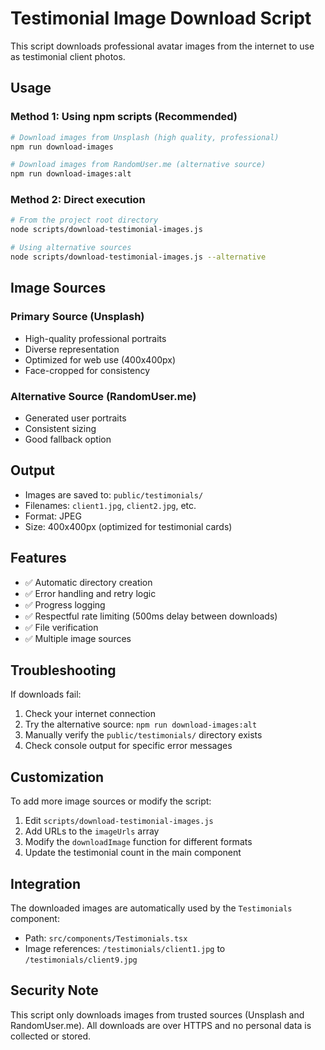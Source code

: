 # Testimonial Image Download Script

This script downloads professional avatar images from the internet to use as testimonial client photos.

## Usage

### Method 1: Using npm scripts (Recommended)

```bash
# Download images from Unsplash (high quality, professional)
npm run download-images

# Download images from RandomUser.me (alternative source)
npm run download-images:alt
```

### Method 2: Direct execution

```bash
# From the project root directory
node scripts/download-testimonial-images.js

# Using alternative sources
node scripts/download-testimonial-images.js --alternative
```

## Image Sources

### Primary Source (Unsplash)
- High-quality professional portraits
- Diverse representation
- Optimized for web use (400x400px)
- Face-cropped for consistency

### Alternative Source (RandomUser.me)
- Generated user portraits
- Consistent sizing
- Good fallback option

## Output

- Images are saved to: `public/testimonials/`
- Filenames: `client1.jpg`, `client2.jpg`, etc.
- Format: JPEG
- Size: 400x400px (optimized for testimonial cards)

## Features

- ✅ Automatic directory creation
- ✅ Error handling and retry logic
- ✅ Progress logging
- ✅ Respectful rate limiting (500ms delay between downloads)
- ✅ File verification
- ✅ Multiple image sources

## Troubleshooting

If downloads fail:

1. Check your internet connection
2. Try the alternative source: `npm run download-images:alt`
3. Manually verify the `public/testimonials/` directory exists
4. Check console output for specific error messages

## Customization

To add more image sources or modify the script:

1. Edit `scripts/download-testimonial-images.js`
2. Add URLs to the `imageUrls` array
3. Modify the `downloadImage` function for different formats
4. Update the testimonial count in the main component

## Integration

The downloaded images are automatically used by the `Testimonials` component:
- Path: `src/components/Testimonials.tsx`
- Image references: `/testimonials/client1.jpg` to `/testimonials/client9.jpg`

## Security Note

This script only downloads images from trusted sources (Unsplash and RandomUser.me). All downloads are over HTTPS and no personal data is collected or stored.
